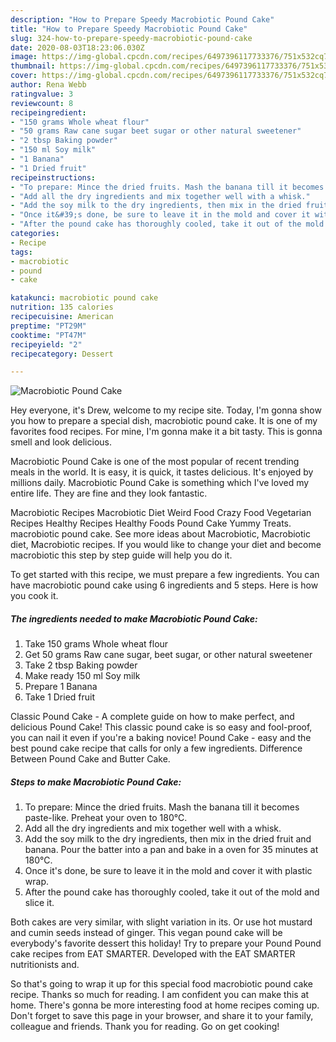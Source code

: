 ```yaml
---
description: "How to Prepare Speedy Macrobiotic Pound Cake"
title: "How to Prepare Speedy Macrobiotic Pound Cake"
slug: 324-how-to-prepare-speedy-macrobiotic-pound-cake
date: 2020-08-03T18:23:06.030Z
image: https://img-global.cpcdn.com/recipes/6497396117733376/751x532cq70/macrobiotic-pound-cake-recipe-main-photo.jpg
thumbnail: https://img-global.cpcdn.com/recipes/6497396117733376/751x532cq70/macrobiotic-pound-cake-recipe-main-photo.jpg
cover: https://img-global.cpcdn.com/recipes/6497396117733376/751x532cq70/macrobiotic-pound-cake-recipe-main-photo.jpg
author: Rena Webb
ratingvalue: 3
reviewcount: 8
recipeingredient:
- "150 grams Whole wheat flour"
- "50 grams Raw cane sugar beet sugar or other natural sweetener"
- "2 tbsp Baking powder"
- "150 ml Soy milk"
- "1 Banana"
- "1 Dried fruit"
recipeinstructions:
- "To prepare: Mince the dried fruits. Mash the banana till it becomes paste-like. Preheat your oven to 180℃."
- "Add all the dry ingredients and mix together well with a whisk."
- "Add the soy milk to the dry ingredients, then mix in the dried fruit and banana. Pour the batter into a pan and bake in a oven for 35 minutes at 180℃."
- "Once it&#39;s done, be sure to leave it in the mold and cover it with plastic wrap."
- "After the pound cake has thoroughly cooled, take it out of the mold and slice it."
categories:
- Recipe
tags:
- macrobiotic
- pound
- cake

katakunci: macrobiotic pound cake 
nutrition: 135 calories
recipecuisine: American
preptime: "PT29M"
cooktime: "PT47M"
recipeyield: "2"
recipecategory: Dessert

---
```



![Macrobiotic Pound Cake](https://img-global.cpcdn.com/recipes/6497396117733376/751x532cq70/macrobiotic-pound-cake-recipe-main-photo.jpg)

Hey everyone, it's Drew, welcome to my recipe site. Today, I'm gonna show you how to prepare a special dish, macrobiotic pound cake. It is one of my favorites food recipes. For mine, I'm gonna make it a bit tasty. This is gonna smell and look delicious.

Macrobiotic Pound Cake is one of the most popular of recent trending meals in the world. It is easy, it is quick, it tastes delicious. It's enjoyed by millions daily. Macrobiotic Pound Cake is something which I've loved my entire life. They are fine and they look fantastic.

Macrobiotic Recipes Macrobiotic Diet Weird Food Crazy Food Vegetarian Recipes Healthy Recipes Healthy Foods Pound Cake Yummy Treats. macrobiotic pound cake. See more ideas about Macrobiotic, Macrobiotic diet, Macrobiotic recipes. If you would like to change your diet and become macrobiotic this step by step guide will help you do it.


To get started with this recipe, we must prepare a few ingredients. You can have macrobiotic pound cake using 6 ingredients and 5 steps. Here is how you cook it.

<!--inarticleads1-->

##### The ingredients needed to make Macrobiotic Pound Cake:

1. Take 150 grams Whole wheat flour
1. Get 50 grams Raw cane sugar, beet sugar, or other natural sweetener
1. Take 2 tbsp Baking powder
1. Make ready 150 ml Soy milk
1. Prepare 1 Banana
1. Take 1 Dried fruit


Classic Pound Cake - A complete guide on how to make perfect, and delicious Pound Cake! This classic pound cake is so easy and fool-proof, you can nail it even if you&#39;re a baking novice! Pound Cake - easy and the best pound cake recipe that calls for only a few ingredients. Difference Between Pound Cake and Butter Cake. 

<!--inarticleads2-->

##### Steps to make Macrobiotic Pound Cake:

1. To prepare: Mince the dried fruits. Mash the banana till it becomes paste-like. Preheat your oven to 180℃.
1. Add all the dry ingredients and mix together well with a whisk.
1. Add the soy milk to the dry ingredients, then mix in the dried fruit and banana. Pour the batter into a pan and bake in a oven for 35 minutes at 180℃.
1. Once it&#39;s done, be sure to leave it in the mold and cover it with plastic wrap.
1. After the pound cake has thoroughly cooled, take it out of the mold and slice it.


Both cakes are very similar, with slight variation in its. Or use hot mustard and cumin seeds instead of ginger. This vegan pound cake will be everybody&#39;s favorite dessert this holiday! Try to prepare your Pound Pound cake recipes from EAT SMARTER. Developed with the EAT SMARTER nutritionists and. 

So that's going to wrap it up for this special food macrobiotic pound cake recipe. Thanks so much for reading. I am confident you can make this at home. There's gonna be more interesting food at home recipes coming up. Don't forget to save this page in your browser, and share it to your family, colleague and friends. Thank you for reading. Go on get cooking!

